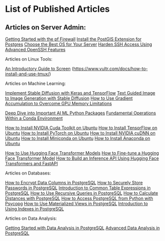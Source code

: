 # List of Published Articles

## Articles on Server Admin:

[Getting Started with the pf Firewall](https://www.vultr.com/de/docs/getting-started-with-the-pf-firewall/)
[Install the PostGIS Extension for Postgres](https://www.vultr.com/docs/how-to-install-the-postgis-extension-for-postgresql/)
[Choose the Best OS for Your Server](https://www.vultr.com/docs/how-to-choose-the-best-operating-system-for-a-vultr-cloud-server/)
[Harden SSH Access Using Advanced OpenSSH Features](https://docs.vultr.com/how-to-harden-server-ssh-access-using-advanced-openssh-features)

Articles on Linux Tools:

[An Introductory Guide to Screen](https://www.vultr.com/docs/an-introductory-guide-to-screen/)
(https://www.vultr.com/docs/how-to-install-and-use-tmux/)

Articles on Machine Learning:

[Implement Stable Diffusion with Keras and TensorFlow](https://www.vultr.com/de/docs/implement-stable-diffusion-with-keras-and-tensorflow/)
[Text Guided Image to Image Generation with Stable Diffusion](https://www.vultr.com/de/docs/text-guided-image-to-image-generation-with-stable-diffusion/)
[How to Use Gradient Accumulation to Overcome GPU Memory Limitations](https://www.vultr.com/docs/how-to-use-gradient-accumulation-to-overcome-gpu-memory-limitations/)

[Deep Dive into Important AI ML Python Packages](https://docs.vultr.com/deep-dive-into-important-ai-ml-python-packages)
[Fundamental Operations Within a Conda Environment](https://docs.vultr.com/fundamental-operations-within-a-conda-environment)

[How to Install NVIDIA Cuda Toolkit on Ubuntu](https://docs.vultr.com/how-to-install-nvidia-cuda-toolkit-on-ubuntu-22-04)
[How to Install TensorFlow on Ubuntu](https://docs.vultr.com/how-to-install-tensorflow-on-ubuntu-22-04-79647)
[How to Install PyTorch on Ubuntu](https://docs.vultr.com/how-to-install-pytorch-on-ubuntu-22-04)
[How to Install NVIDIA cuDNN on Ubuntu](https://docs.vultr.com/how-to-install-nvidia-cudnn-on-ubuntu-22-04)
[How to Install Miniconda on Ubuntu](https://docs.vultr.com/how-to-install-miniconda-on-ubuntu-22-04)
[How to Install Anaconda on Ubuntu](https://docs.vultr.com/how-to-install-anaconda-on-ubuntu-22-04)

[How to Use Hugging Face Transformer Models](https://docs.vultr.com/how-to-use-hugging-face-transformer-models-on-vultr-cloud-gpu)
[How to Fine-tune a Hugging Face Transformer Model](https://docs.vultr.com/fine-tune-a-hugging-face-transformer-model-on-vultr-cloud-gpu) 
[How to Build an Inference API Using Hugging Face Transformers and FastAPI](https://docs.vultr.com/how-to-build-an-inference-api-using-hugging-face-transformers-and-fastapi)


Articles on Databases:

[How to Encrypt Data Columns in PostgreSQL](https://www.vultr.com/docs/how-to-encrypt-data-columns-in-postgresql/)
[How to Securely Store Passwords in PostgreSQL](https://www.vultr.com/docs/how-to-securely-store-passwords-using-postgresql/)
[Introduction to Common Table Expressions in PostgreSQL](https://www.vultr.com/docs/introduction-to-common-table-expressions-ctes-in-postgresql/)
[How to Use Recursive Queries in PostgreSQL](https://www.vultr.com/docs/how-to-use-recursive-queries-in-postgresql/)
[How to Calculate Distances with PostgreSQL](https://www.vultr.com/docs/how-to-calculate-distances-with-postgresql/)
[How to Access PostgreSQL from Python with Psycopg](https://www.vultr.com/docs/how-to-access-postgresql-from-python-with-psycopg/)
[How to Use Materialized Views in PostgreSQL](https://www.vultr.com/docs/how-to-use-materialized-views-in-postgresql/)
[Introduction to Using Indexes in PostgreSQL](https://www.vultr.com/docs/introduction-to-using-indexes-in-postgresql/)

Articles on Data Analysis:

[Getting Started with Data Analysis in PostgreSQL](https://airbyte.com/blog/getting-started-with-data-analysis-in-postgresql) 
[Advanced Data Analysis in PostgreSQL](https://airbyte.com/blog/advanced-data-analysis-in-postgresql) 

